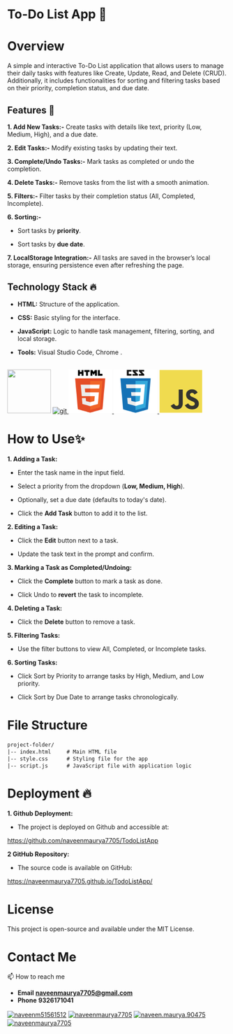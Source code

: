 
  # To-Do List App 📝  

# Overview

  A simple and interactive To-Do List application that allows users to manage their daily tasks with features like Create, Update, Read, and Delete (CRUD). Additionally, it includes functionalities for sorting and filtering tasks based on their priority, completion status, and due date.
 
  ## Features 🚀  

  **1. Add New Tasks:-**  Create tasks with details like text, priority (Low, Medium, High), and a due date.

**2. Edit Tasks:-** Modify existing tasks by updating their text.

**3. Complete/Undo Tasks:-** Mark tasks as completed or undo the completion.

**4. Delete Tasks:-**  Remove tasks from the list with a smooth animation.

**5. Filters:-** Filter tasks by their completion status (All, Completed, Incomplete).

**6. Sorting:-**

- Sort tasks by **priority**.

- Sort tasks by **due date**.

**7. LocalStorage Integration:-** All tasks are saved in the browser’s local storage, ensuring persistence even after refreshing the page.
  
  ## Technology Stack 🔥  
 - **HTML:** Structure of the application.

- **CSS:** Basic styling for the interface.

- **JavaScript:** Logic to handle task management, filtering, sorting, and local storage.

- **Tools:** Visual Studio Code, Chrome .
<p>


<br>
    <img  src="https://user-images.githubusercontent.com/18380165/224329339-a5174b23-1a5c-4ae4-95c8-ead20a29d77e.png" width="100" height="100">
   <a href="https://git-scm.com/" target="_blank" rel="noreferrer"> <img src="https://www.vectorlogo.zone/logos/git-scm/git-scm-icon.svg" alt="git" width="100" height="100"/> </a> 
   <a href="https://www.w3.org/html/" target="_blank" rel="noreferrer"> <img src="https://raw.githubusercontent.com/devicons/devicon/master/icons/html5/html5-original-wordmark.svg" alt="html5" width="100" height="100"/> </a>
    <a href="https://www.w3schools.com/css/" target="_blank" rel="noreferrer"> <img src="https://raw.githubusercontent.com/devicons/devicon/master/icons/css3/css3-original-wordmark.svg" alt="css3" width="100" height="100"/> </a> 
   <a href="https://developer.mozilla.org/en-US/docs/Web/JavaScript" target="_blank" rel="noreferrer"> <img src="https://raw.githubusercontent.com/devicons/devicon/master/icons/javascript/javascript-original.svg" alt="javascript" width="100" height="100"/></a>
   

</p>
      
# How to Use✨  

 **1. Adding a Task:**

- Enter the task name in the input field.

- Select a priority from the dropdown (**Low, Medium, High**).

- Optionally, set a due date (defaults to today's date).

- Click the **Add Task** button to add it to the list.

**2. Editing a Task:**

- Click the **Edit** button next to a task.

- Update the task text in the prompt and confirm.


**3. Marking a Task as Completed/Undoing:**

- Click the **Complete** button to mark a task as done.

- Click Undo to **revert** the task to incomplete.



**4. Deleting a Task:**

- Click the **Delete** button to remove a task.

**5. Filtering Tasks:**

- Use the filter buttons to view All, Completed, or Incomplete tasks.

**6. Sorting Tasks:**

- Click Sort by Priority to arrange tasks by High, Medium, and Low priority.

- Click Sort by Due Date to arrange tasks chronologically.
  


# File Structure

```
project-folder/
|-- index.html     # Main HTML file
|-- style.css      # Styling file for the app
|-- script.js      # JavaScript file with application logic
```

# Deployment  🔥
**1. Github Deployment:**

- The project is deployed on Github and accessible at:

https://github.com/naveenmaurya7705/TodoListApp

**2 GitHub Repository:**
- The source code is available on GitHub:

https://naveenmaurya7705.github.io/TodoListApp/

# License

This project is open-source and available under the MIT License.



# Contact Me
  📫 How to reach me
 *   __Email__ **naveenmaurya7705@gmail.com**
  *  __Phone__   **9326171041**

   <p align="left">
<a href="https://twitter.com/naveenm51561512" target="blank"><img align="center" src="https://raw.githubusercontent.com/rahuldkjain/github-profile-readme-generator/master/src/images/icons/Social/twitter.svg" alt="naveenm51561512" height="30" width="40" /></a>
<a href="https://linkedin.com/in/naveenmaurya7705" target="blank"><img align="center" src="https://raw.githubusercontent.com/rahuldkjain/github-profile-readme-generator/master/src/images/icons/Social/linked-in-alt.svg" alt="naveenmaurya7705" height="30" width="40" /></a>
<a href="https://fb.com/naveen.maurya.90475" target="blank"><img align="center" src="https://raw.githubusercontent.com/rahuldkjain/github-profile-readme-generator/master/src/images/icons/Social/facebook.svg" alt="naveen.maurya.90475" height="30" width="40" /></a>
<a href="https://instagram.com/naveenmaurya7705" target="blank"><img align="center" src="https://raw.githubusercontent.com/rahuldkjain/github-profile-readme-generator/master/src/images/icons/Social/instagram.svg" alt="naveenmaurya7705" height="30" width="40" /></a>
</p>